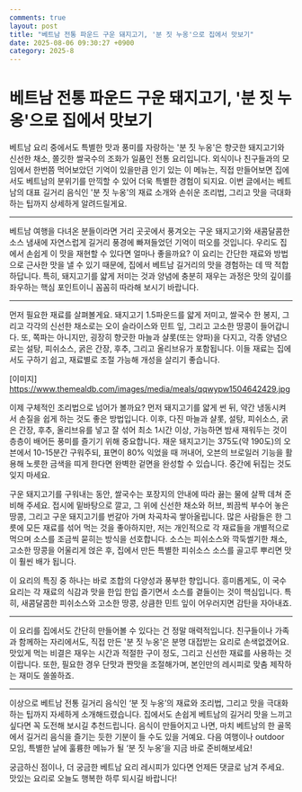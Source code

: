```yaml
---
comments: true
layout: post
title: "베트남 전통 파운드 구운 돼지고기, '분 짓 누옹'으로 집에서 맛보기"
date: 2025-08-06 09:30:27 +0900
category: 2025-8
---
```


# 베트남 전통 파운드 구운 돼지고기, '분 짓 누옹'으로 집에서 맛보기

베트남 요리 중에서도 특별한 맛과 풍미를 자랑하는 '분 짓 누옹'은 향긋한 돼지고기와 신선한 채소, 쫄깃한 쌀국수의 조화가 일품인 전통 요리입니다. 외식이나 친구들과의 모임에서 한번쯤 먹어보았던 기억이 있을만큼 인기 있는 이 메뉴는, 직접 만들어보면 집에서도 베트남의 분위기를 만끽할 수 있어 더욱 특별한 경험이 되지요. 이번 글에서는 베트남의 대표 길거리 음식인 '분 짓 누옹'의 재료 소개와 손쉬운 조리법, 그리고 맛을 극대화하는 팁까지 상세하게 알려드릴게요.

---

베트남 여행을 다녀온 분들이라면 거리 곳곳에서 풍겨오는 구운 돼지고기와 새콤달콤한 소스 냄새에 자연스럽게 길거리 풍경에 빠져들었던 기억이 떠오를 것입니다. 우리도 집에서 손쉽게 이 맛을 재현할 수 있다면 얼마나 좋을까요? 이 요리는 간단한 재료와 방법으로 근사한 맛을 낼 수 있기 때문에, 집에서 베트남 길거리의 맛을 경험하는 데 딱 적합하답니다. 특히, 돼지고기를 얇게 저미는 것과 양념에 충분히 재우는 과정은 맛의 깊이를 좌우하는 핵심 포인트이니 꼼꼼히 따라해 보시기 바랍니다.

---

먼저 필요한 재료를 살펴볼게요. 돼지고기 1.5파운드를 얇게 저미고, 쌀국수 한 봉지, 그리고 각각의 신선한 채소로는 오이 슬라이스와 민트 잎, 그리고 고소한 땅콩이 들어갑니다. 또, 쪽파는 아니지만, 굉장히 향긋한 마늘과 샬롯(또는 양파)을 다지고, 각종 양념으로는 설탕, 피쉬소스, 굵은 간장, 후추, 그리고 올리브유가 포함됩니다. 이들 재료는 집에서도 구하기 쉽고, 재료별로 조절 가능해 개성을 살리기 좋습니다.

[이미지]
https://www.themealdb.com/images/media/meals/qqwypw1504642429.jpg

이제 구체적인 조리법으로 넘어가 볼까요? 먼저 돼지고기를 얇게 썬 뒤, 약간 냉동시켜서 손질을 쉽게 하는 것도 좋은 방법입니다. 이후, 다진 마늘과 샬롯, 설탕, 피쉬소스, 굵은 간장, 후추, 올리브유를 넣고 잘 섞어 최소 1시간 이상, 가능하면 밤새 재워두는 것이 층층이 배어든 풍미를 즐기기 위해 중요합니다. 재운 돼지고기는 375도(약 190도)의 오븐에서 10-15분간 구워주되, 표면이 80% 익었을 때 꺼내어, 오븐의 브로일러 기능을 활용해 노릇한 금색을 띠게 한다면 완벽한 겉면을 완성할 수 있습니다. 중간에 뒤집는 것도 잊지 마세요.

구운 돼지고기를 구워내는 동안, 쌀국수는 포장지의 안내에 따라 끓는 물에 살짝 데쳐 준비해 주세요. 접시에 밑바탕으로 깔고, 그 위에 신선한 채소와 허브, 쬐끔씩 부수어 놓은 땅콩, 그리고 구운 돼지고기를 번갈아 가며 차곡차곡 쌓아올립니다. 많은 사람들은 한 그릇에 모든 재료를 섞어 먹는 것을 좋아하지만, 저는 개인적으로 각 재료들을 개별적으로 먹으며 소스를 조금씩 묻히는 방식을 선호합니다. 소스는 피쉬소스와 깍둑썰기한 채소, 고소한 땅콩을 어울리게 얹은 후, 집에서 만든 특별한 피쉬소스 소스를 골고루 뿌리면 맛이 훨씬 배가 됩니다.

이 요리의 특징 중 하나는 바로 조합의 다양성과 풍부한 향입니다. 흥미롭게도, 이 국수 요리는 각 재료의 식감과 맛을 한입 한입 즐기면서 소스를 곁들이는 것이 핵심입니다. 특히, 새콤달콤한 피쉬소스와 고소한 땅콩, 상큼한 민트 잎이 어우러지면 감탄을 자아내죠.

---

이 요리를 집에서도 간단히 만들어볼 수 있다는 건 정말 매력적입니다. 친구들이나 가족과 함께하는 자리에서도, 직접 만든 '분 짓 누옹'은 분명 대접받는 요리로 손색없겠어요. 맛있게 먹는 비결은 재우는 시간과 적절한 구이 정도, 그리고 신선한 재료를 사용하는 것이랍니다. 또한, 필요한 경우 단맛과 짠맛을 조절해가며, 본인만의 레시피로 맞춤 제작하는 재미도 쏠쏠하죠.

---

이상으로 베트남 전통 길거리 음식인 ‘분 짓 누옹’의 재료와 조리법, 그리고 맛을 극대화하는 팁까지 자세하게 소개해드렸습니다. 집에서도 손쉽게 베트남의 길거리 맛을 느끼고 싶다면 꼭 도전해 보시길 추천드립니다. 음식이 만들어지고 나면, 마치 베트남의 한 골목에서 길거리 음식을 즐기는 듯한 기분이 들 수도 있을 거예요. 다음 여행이나 outdoor 모임, 특별한 날에 훌륭한 메뉴가 될 ‘분 짓 누옹’을 지금 바로 준비해보세요!

궁금하신 점이나, 더 궁금한 베트남 요리 레시피가 있다면 언제든 댓글로 남겨 주세요. 맛있는 요리로 오늘도 행복한 하루 되시길 바랍니다!